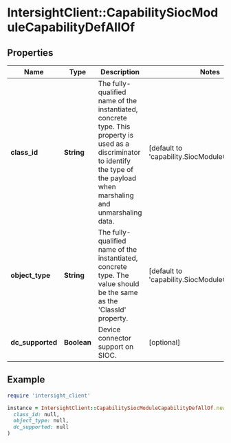 # IntersightClient::CapabilitySiocModuleCapabilityDefAllOf

## Properties

| Name | Type | Description | Notes |
| ---- | ---- | ----------- | ----- |
| **class_id** | **String** | The fully-qualified name of the instantiated, concrete type. This property is used as a discriminator to identify the type of the payload when marshaling and unmarshaling data. | [default to &#39;capability.SiocModuleCapabilityDef&#39;] |
| **object_type** | **String** | The fully-qualified name of the instantiated, concrete type. The value should be the same as the &#39;ClassId&#39; property. | [default to &#39;capability.SiocModuleCapabilityDef&#39;] |
| **dc_supported** | **Boolean** | Device connector support on SIOC. | [optional] |

## Example

```ruby
require 'intersight_client'

instance = IntersightClient::CapabilitySiocModuleCapabilityDefAllOf.new(
  class_id: null,
  object_type: null,
  dc_supported: null
)
```

